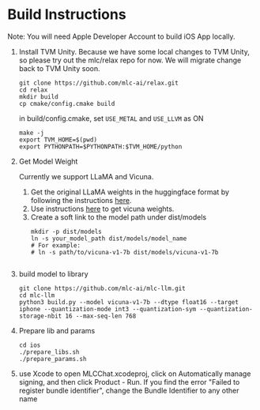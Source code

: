 # Build Instructions

Note: You will need Apple Developer Account to build iOS App locally.

1. Install TVM Unity. 
    Because we have some local changes to TVM Unity, so please try out the mlc/relax repo for now. We will migrate change back to TVM Unity soon.

    ```
    git clone https://github.com/mlc-ai/relax.git
    cd relax
    mkdir build
    cp cmake/config.cmake build
    ```
    in build/config.cmake, set `USE_METAL` and `USE_LLVM` as ON
    ```
    make -j
    export TVM_HOME=$(pwd)
    export PYTHONPATH=$PYTHONPATH:$TVM_HOME/python
    ```

2. Get Model Weight

    Currently we support LLaMA and Vicuna.

    1. Get the original LLaMA weights in the huggingface format by following the instructions [here](https://huggingface.co/docs/transformers/main/model_doc/llama).
    2. Use instructions [here](https://github.com/lm-sys/FastChat#vicuna-weights) to get vicuna weights.
    3. Create a soft link to the model path under dist/models
        ```shell
        mkdir -p dist/models
        ln -s your_model_path dist/models/model_name
        # For example:
        # ln -s path/to/vicuna-v1-7b dist/models/vicuna-v1-7b


3. build model to library
    ```
    git clone https://github.com/mlc-ai/mlc-llm.git
    cd mlc-llm
    python3 build.py --model vicuna-v1-7b --dtype float16 --target iphone --quantization-mode int3 --quantization-sym --quantization-storage-nbit 16 --max-seq-len 768
    ```
4. Prepare lib and params
    ```
    cd ios
    ./prepare_libs.sh
    ./prepare_params.sh
    ```


5. use Xcode to open MLCChat.xcodeproj, click on Automatically manage signing, and then click Product - Run. 
If you find the error "Failed to register bundle identifier", change the Bundle Identifier to any other name